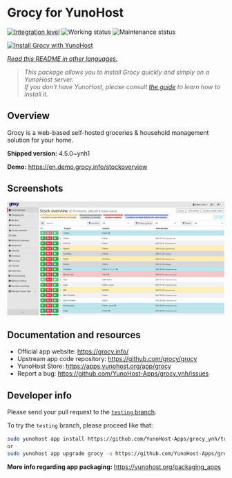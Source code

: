 <!--
N.B.: This README was automatically generated by <https://github.com/YunoHost/apps/tree/master/tools/readme_generator>
It shall NOT be edited by hand.
-->

# Grocy for YunoHost

[![Integration level](https://apps.yunohost.org/badge/integration/grocy)](https://ci-apps.yunohost.org/ci/apps/grocy/)
![Working status](https://apps.yunohost.org/badge/state/grocy)
![Maintenance status](https://apps.yunohost.org/badge/maintained/grocy)

[![Install Grocy with YunoHost](https://install-app.yunohost.org/install-with-yunohost.svg)](https://install-app.yunohost.org/?app=grocy)

*[Read this README in other languages.](./ALL_README.md)*

> *This package allows you to install Grocy quickly and simply on a YunoHost server.*  
> *If you don't have YunoHost, please consult [the guide](https://yunohost.org/install) to learn how to install it.*

## Overview

Grocy is a web-based self-hosted groceries & household management solution for your home.

**Shipped version:** 4.5.0~ynh1

**Demo:** <https://en.demo.grocy.info/stockoverview>

## Screenshots

![Screenshot of Grocy](./doc/screenshots/stock-en.png)

## Documentation and resources

- Official app website: <https://grocy.info/>
- Upstream app code repository: <https://github.com/grocy/grocy>
- YunoHost Store: <https://apps.yunohost.org/app/grocy>
- Report a bug: <https://github.com/YunoHost-Apps/grocy_ynh/issues>

## Developer info

Please send your pull request to the [`testing` branch](https://github.com/YunoHost-Apps/grocy_ynh/tree/testing).

To try the `testing` branch, please proceed like that:

```bash
sudo yunohost app install https://github.com/YunoHost-Apps/grocy_ynh/tree/testing --debug
or
sudo yunohost app upgrade grocy -u https://github.com/YunoHost-Apps/grocy_ynh/tree/testing --debug
```

**More info regarding app packaging:** <https://yunohost.org/packaging_apps>
